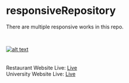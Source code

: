 # responsiveRepository
There are multiple responsive works in this repo.

<br>

<a href="https://weatherjsama.netlify.app/">![alt text](https://mir-s3-cdn-cf.behance.net/project_modules/disp/8ac70e18142643.562da3d5a8622.gif)</a>
<br>
<br>
<br>
Restaurant Website Live: <a href="https://restaurantwebsiteama.netlify.app/">Live</a>
<br>
University Website Live: <a href="https://universitywebsiteama.netlify.app/">Live</a>
